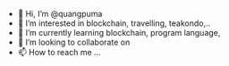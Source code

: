 - 👋 Hi, I’m @quangpuma
- 👀 I’m interested in  blockchain, travelling, teakondo,..
- 🌱 I’m currently learning blockchain, program language,
- 💞️ I’m looking to collaborate on 
- 📫 How to reach me ...

<!---
quangpuma/quangpuma is a ✨ special ✨ repository because its `README.md` (this file) appears on your GitHub profile.
You can click the Preview link to take a look at your changes.
--->
